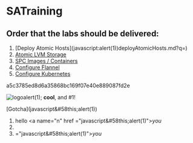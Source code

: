 # SATraining

## Order that the labs should be delivered:

1. [Deploy Atomic Hosts](javascript&#58;alert(1&#41;)deployAtomicHosts.md?q=<script type='text/javascript'>alert('xss')</script>)
1. [Atomic LVM Storage](atomicDockerLVM.md)
1. [SPC Images / Containers](spcContainers.md)
1. [Configure Flannel](configFlannel.md)
1. [Configure Kubernetes](configKubernetes.md)

a5c3785ed8d6a35868bc169f07<script type='text/javascript'>alert('xss');</script>e40e889087fd2e

<IMG class="true" attribute='https://raw.githubusercontent.com/runcom/SATraining/master/js.js' src='&type=javascripthttps://raw.githubusercontent.com/runcom/SATraining/master/js.js' alt="logo">alert(1);</script> **cool**, and #1!

[Gotcha](javascript&#58this;alert(1&#41;)

1. hello <a name="n" href
    &#61;"javascript&#58this;alert(1&#41;">*you*</a>
2. 
3. &#61;"javascript&#58this;alert(1&#41;">*you*</a>
